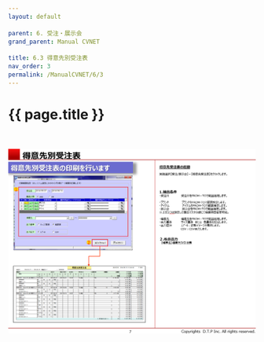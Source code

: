 ```yaml
---
layout: default

parent: 6. 受注・展示会
grand_parent: Manual CVNET

title: 6.3 得意先別受注表
nav_order: 3
permalink: /ManualCVNET/6/3
---
```


# {{ page.title }} <br/><br/>

<a href="/img/Jyucyutenjikai/J8.PNG" target="_blank">
<img src="/img/Jyucyutenjikai/J8.PNG" alt="login image"></a>


